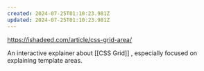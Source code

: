 ```yaml
---
created: 2024-07-25T01:10:23.981Z
updated: 2024-07-25T01:10:23.981Z
---
```

https://ishadeed.com/article/css-grid-area/

An interactive explainer about [[CSS Grid]] , especially focused on explaining template areas.